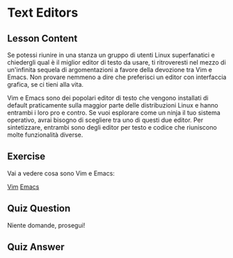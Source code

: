 # Text Editors

## Lesson Content

Se potessi riunire in una stanza un gruppo di utenti Linux superfanatici e chiedergli qual è il miglior editor di testo da usare, ti ritroveresti nel mezzo di un'infinita sequela di argomentazioni a favore della devozione tra Vim e Emacs. Non provare nemmeno a dire che preferisci un editor con interfaccia grafica, se ci tieni alla vita.

Vim e Emacs sono dei popolari editor di testo che vengono installati di default praticamente sulla maggior parte delle distribuzioni Linux e hanno entrambi i loro pro e contro. Se vuoi esplorare come un ninja il tuo sistema operativo, avrai bisogno di scegliere tra uno di questi due editor. Per sintetizzare, entrambi sono degli editor per testo e codice che riuniscono molte funzionalità diverse.

## Exercise

Vai a vedere cosa sono Vim e Emacs:

<a href="http://www.vim.org/">Vim</a>
<a href="https://www.gnu.org/software/emacs/">Emacs</a>

## Quiz Question

Niente domande, prosegui!

## Quiz Answer
